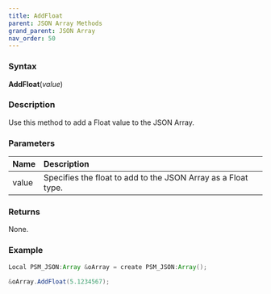 ```yaml
---
title: AddFloat
parent: JSON Array Methods
grand_parent: JSON Array
nav_order: 50
---
```


### [](#header-3)Syntax

**AddFloat**(_value_)

### [](#header-3)Description

Use this method to add a Float value to the JSON Array.

### [](#header-3)Parameters

| Name           | Description                                                                    |
|:---------------|:-------------------------------------------------------------------------------|
| value          | Specifies the float to add to the JSON Array as a Float type.                    |


### [](#header-3)Returns

None.

### [](#header-3)Example

```java
Local PSM_JSON:Array &oArray = create PSM_JSON:Array();
   
&oArray.AddFloat(5.1234567);
```
